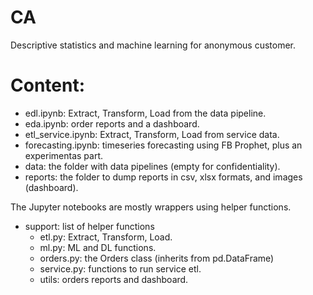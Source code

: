 # CA
Descriptive statistics and machine learning for anonymous customer.

# Content:

- edl.ipynb: Extract, Transform, Load from the data pipeline.
- eda.ipynb: order reports and a dashboard.
- etl_service.ipynb: Extract, Transform, Load from service data.
- forecasting.ipynb: timeseries forecasting using FB Prophet, plus an experimentas part.
- data: the folder with data pipelines (empty for confidentiality).
- reports: the folder to dump reports in csv, xlsx formats, and images (dashboard).

The Jupyter notebooks are mostly wrappers using helper functions.

- support: list of helper functions
  -  etl.py: Extract, Transform, Load.
  -  ml.py: ML and DL functions.
  -  orders.py: the Orders class (inherits from pd.DataFrame)
  -  service.py: functions to run service etl.
  -  utils: orders reports and dashboard.
